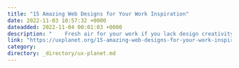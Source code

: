 ```yaml
---
title: "15 Amazing Web Designs for Your Work Inspiration"
date: 2022-11-03 10:57:32 +0000
dateadded: 2022-11-04 00:01:03 +0000
description: "    Fresh air for your work if you lack design creativity.  Continue reading on UX Planet »  "
link: "https://uxplanet.org/15-amazing-web-designs-for-your-work-inspiration-69a79cfe90de?source=rss----819cc2aaeee0---4"
category:
directory: _directory/ux-planet.md
---
```

